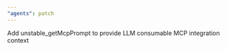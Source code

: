 ```yaml
---
"agents": patch
---
```


Add unstable_getMcpPrompt to provide LLM consumable MCP integration context
